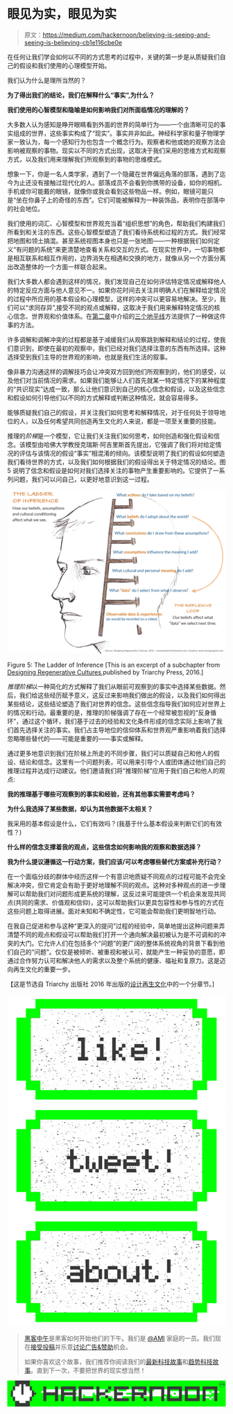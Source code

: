 # 眼见为实，眼见为实

> 原文：<https://medium.com/hackernoon/believing-is-seeing-and-seeing-is-believing-cb1e116cbe0e>

在任何让我们学会如何以不同的方式思考的过程中，关键的第一步是从质疑我们自己的假设和我们使用的心理模型开始。

我们认为什么是理所当然的？

**为了得出我们的结论，我们在解释什么“事实”,为什么？**

**我们使用的心智模型和隐喻是如何影响我们对所面临情况的理解的？**

大多数人认为感知是睁开眼睛看到外面的世界的简单行为——一个由清晰可见的事实组成的世界，这些事实构成了“现实”。事实并非如此。神经科学家和量子物理学家一致认为，每一个感知行为也包含一个概念行为。观察者和他或她的观察方法会影响被观察的事物。现实以不同的方式出现，这取决于我们采用的思维方式和观察方式，以及我们用来理解我们所观察到的事物的思维模式。

想象一下，你是一名人类学家，遇到了一个隐藏在世界偏远角落的部落，遇到了迄今为止还没有接触过现代化的人。部落成员不会看到你携带的设备，如你的相机、手机或你可能戴的眼镜，就像你或我会看到这些物品一样。例如，眼镜可能只是“坐在你鼻子上的奇怪的东西”。它们可能被解释为一种装饰品，表明你在部落中的社会地位。

我们使用的词汇、心智模型和世界观充当着“组织思想”的角色，帮助我们构建我们所看到和关注的东西。这些心智模型塑造了我们看待系统和过程的方式。我们经常把地图和领土搞混。甚至系统视图本身也只是一张地图——一种根据我们如何定义“有问题的系统”来更清楚地查看关系和交互的方式。在现实世界中，一切事物都是相互联系和相互作用的，边界消失在相遇和交换的地方，就像从另一个方面分离出改造整体的一个方面一样联合起来。

我们大多数人都会遇到这样的情况，我们发现自己在如何评估特定情况或解释他人的特定反应方面与他人意见不一。如果你花时间去关注并明确人们在解释给定情况的过程中所应用的基本假设和心理模型，这样的冲突可以更容易地解决。至少，我们可以“求同存异”,接受不同的观点或解释，这取决于我们用来解释特定情况的核心信念、世界观和价值体系。在[第二章](/@designforsustainability/the-three-horizons-of-innovation-and-culture-change-d9681b0e0b0f)中介绍的[三个地平线](/@designforsustainability/the-three-horizons-of-innovation-and-culture-change-d9681b0e0b0f)方法提供了一种做这件事的方法。

许多调解和调解冲突的过程都是基于减缓我们从观察跳到解释和结论的过程，使我们意识到，即使在最初的观察中，我们已经对我们选择注意的东西有所选择。这种选择受到我们主导的世界观的影响，也就是我们生活的叙事。

像非暴力沟通这样的调解技巧会让冲突双方回到他们所观察到的，他们的感受，以及他们对当前情况的需求。如果我们能够让人们首先就某一特定情况下的某种程度的“共识现实”达成一致，那么让他们意识到自己的核心信念和假设，以及这些信念和假设如何引导他们以不同的方式解释或判断这种情况，就会容易得多。

能够质疑我们自己的假设，并关注我们如何思考和解释情况，对于任何处于领导地位的人，以及任何希望共同创造再生文化的人来说，都是一项至关重要的技能。

推理的*阶梯*是一个模型，它让我们关注我们如何思考，如何创造和强化假设和信念。该模型由哈佛大学教授克瑞斯·阿吉里斯首先提出，它强调了我们将对给定情况的评估与该情况的假设“事实”相混淆的倾向。该模型说明了我们的假设如何塑造我们看待世界的方式，以及我们如何根据我们的假设得出关于特定情况的结论。图 5 说明了信念和假设是如何对我们选择关注的事物产生重要影响的。它提供了一系列问题，我们可以问自己，以更好地意识到这一过程。

![](img/e6f99c913f8e1916f282fbe1507845d0.png)

Figure 5: The Ladder of Inference [This is an excerpt of a subchapter from [Designing Regenerative Cultures](http://www.triarchypress.net/designing-regenerative-cultures.html),published by Triarchy Press, 2016.]

*推理阶梯*以一种简化的方式解释了我们从眼前可观察到的事实中选择某些数据。然后，我们给这些经历赋予意义，这反过来影响我们做出的假设，以及我们如何得出某些结论，这些结论塑造了我们对世界的信念。这些信念指导我们如何应对世界上的情况和行动。最重要的是，推理的阶梯强调了存在一个经常被忽视的“反身循环”，通过这个循环，我们基于过去的经验和文化条件形成的信念实际上影响了我们首先选择关注的事实。我们占主导地位的信仰体系和世界观严重影响着我们选择忽略哪些替代的——可能是重要的——事实或解释。

通过更多地意识到我们在阶梯上所走的不同步骤，我们可以质疑自己和他人的假设、结论和信念。这里有一个问题列表，可以用来引导个人或团体通过他们自己的推理过程并达成行动建议。他们邀请我们将“推理阶梯”应用于我们自己和他人的观点:

**我的推理基于哪些可观察到的事实和经验，还有其他事实需要考虑吗？**

**为什么我选择了某些数据，却认为其他数据不太相关？**

我采用的基本假设是什么，它们有效吗？(我基于什么基本假设来判断它们的有效性？)

**什么样的信念支撑着我的观点，这些信念如何影响我的观察和数据选择？**

**我为什么提议遵循这一行动方案，我们应该/可以考虑哪些替代方案或补充行动？**

在一个面临分歧的群体中经历这样一个有意识地质疑不同观点的过程可能不会完全解决冲突，但它肯定会有助于更好地理解不同的观点。这种对多种观点的进一步理解可以帮助我们对问题形成更系统的理解，这反过来可能提供一个机会来发现共同点(共同的需求、价值观和信仰)，这可以帮助我们以更具包容性和参与性的方式在这些问题上取得进展。面对未知和不确定性，它可能会帮助我们更明智地行动。

在我自己促进和参与这种“更深入的提问”过程的经验中，简单地提出这种问题来弄清楚不同的观点和假设可以帮助我们打开一个通向解决最初被认为是不可调和的冲突的大门。它允许人们在包括多个“问题”的更广阔的整体系统视角的背景下看到他们自己的“问题”。仅仅是被倾听、被重视和被认可，就能产生一种妥协的意愿，即通过合作努力认可和解决他人的需求以及整个系统的健康、福祉和复原力。这是迈向再生文化的重要一步。

【这是节选自 Triarchy 出版社 2016 年出版的[设计再生文化](http://www.triarchypress.net/designing-regenerative-cultures.html)中的一个分章节。]

[![](img/50ef4044ecd4e250b5d50f368b775d38.png)](http://bit.ly/HackernoonFB)[![](img/979d9a46439d5aebbdcdca574e21dc81.png)](https://goo.gl/k7XYbx)[![](img/2930ba6bd2c12218fdbbf7e02c8746ff.png)](https://goo.gl/4ofytp)

> [黑客中午](http://bit.ly/Hackernoon)是黑客如何开始他们的下午。我们是 [@AMI](http://bit.ly/atAMIatAMI) 家庭的一员。我们现在[接受投稿](http://bit.ly/hackernoonsubmission)并乐意[讨论广告&赞助](mailto:partners@amipublications.com)机会。
> 
> 如果你喜欢这个故事，我们推荐你阅读我们的[最新科技故事](http://bit.ly/hackernoonlatestt)和[趋势科技故事](https://hackernoon.com/trending)。直到下一次，不要把世界的现实想当然！

![](img/be0ca55ba73a573dce11effb2ee80d56.png)
